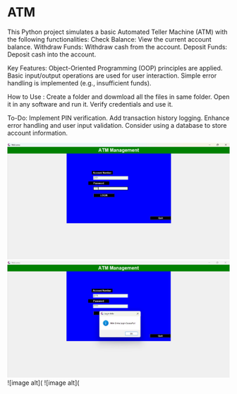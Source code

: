 # ATM
This Python project simulates a basic Automated Teller Machine (ATM) with the following functionalities: 
Check Balance: View the current account balance. 
Withdraw Funds: Withdraw cash from the account. 
Deposit Funds: Deposit cash into the account.

Key Features:
Object-Oriented Programming (OOP) principles are applied.
Basic input/output operations are used for user interaction.
Simple error handling is implemented (e.g., insufficient funds).

How to Use :
Create a folder and dowmload all the files in same folder.
Open it in any software and run it.
Verify credentials and use it.

To-Do:
Implement PIN verification.
Add transaction history logging.
Enhance error handling and user input validation.
Consider using a database to store account information.

![image alt](https://github.com/nitinsinha29/ATM/blob/b99c8d7df239e2f0fd1c7ca12396dac299b0422a/atmpic.jpg)
![image alt](https://github.com/nitinsinha29/ATM/blob/02e74a2beb4bfacbb5fff43d927644ac4fa1074b/2025-08-13%20161315.jpg)
![image alt](
![image alt](
